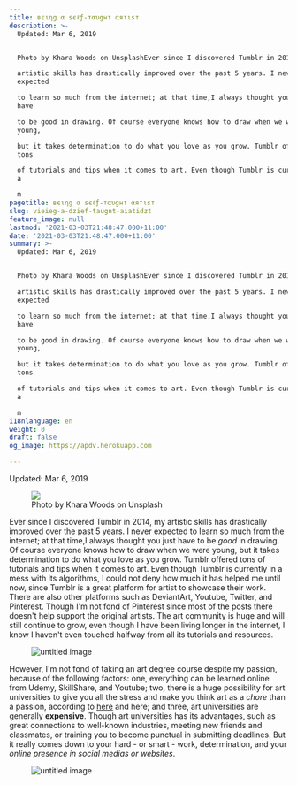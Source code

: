 ```yaml
---
title: вєιηg α ѕєℓƒ-тαυgнт αятιѕт
description: >-
  Updated: Mar 6, 2019


  Photo by Khara Woods on UnsplashEver since I discovered Tumblr in 2014, my

  artistic skills has drastically improved over the past 5 years. I never
  expected

  to learn so much from the internet; at that time,I always thought you just
  have

  to be good in drawing. Of course everyone knows how to draw when we were
  young,

  but it takes determination to do what you love as you grow. Tumblr offered
  tons

  of tutorials and tips when it comes to art. Even though Tumblr is currently in
  a

  m
pagetitle: вєιηg α ѕєℓƒ-тαυgнт αятιѕт
slug: vieieg-a-dzief-taugnt-aiatidzt
feature_image: null
lastmod: '2021-03-03T21:48:47.000+11:00'
date: '2021-03-03T21:48:47.000+11:00'
summary: >-
  Updated: Mar 6, 2019


  Photo by Khara Woods on UnsplashEver since I discovered Tumblr in 2014, my

  artistic skills has drastically improved over the past 5 years. I never
  expected

  to learn so much from the internet; at that time,I always thought you just
  have

  to be good in drawing. Of course everyone knows how to draw when we were
  young,

  but it takes determination to do what you love as you grow. Tumblr offered
  tons

  of tutorials and tips when it comes to art. Even though Tumblr is currently in
  a

  m
i18nlanguage: en
weight: 0
draft: false
og_image: https://apdv.herokuapp.com

---
```

<p>Updated: Mar 6, 2019</p><figure class="kg-card kg-image-card kg-card-hascaption"><img src="https://static.wixstatic.com/media/7a763a_dfee61b401e54c628ea1ea1de1b3064b~mv2_d_6000_4000_s_4_2.jpg/v1/fill/w_926,h_618,al_c,q_90,usm_0.66_1.00_0.01/7a763a_dfee61b401e54c628ea1ea1de1b3064b~mv2_d_6000_4000_s_4_2.webp" class="kg-image"><figcaption>Photo by Khara Woods on Unsplash</figcaption></figure><p>Ever since I discovered Tumblr in 2014, my artistic skills has drastically improved over the past 5 years. I never expected to learn so much from the internet; at that time,I always thought you just have to be <em><em>good</em></em> in drawing. Of course everyone knows how to draw when we were young, but it takes determination to do what you love as you grow. Tumblr offered tons of tutorials and tips when it comes to art. Even though Tumblr is currently in a mess with its algorithms, I could not deny how much it has helped me until now, since Tumblr is a great platform for artist to showcase their work. There are also other platforms such as DeviantArt, Youtube, Twitter, and Pinterest. Though I'm not fond of Pinterest since most of the posts there doesn't help support the original artists. The art community is huge and will still continue to grow, even though I have been living longer in the internet, I know I haven't even touched halfway from all its tutorials and resources.</p><figure class="kg-card kg-image-card"><img src="https://static.wixstatic.com/media/7a763a_1ae79b11ede349fe8f2d6aa356e6d52a~mv2.jpg/v1/fill/w_291,h_291,fp_0.50_0.50,q_90/7a763a_1ae79b11ede349fe8f2d6aa356e6d52a~mv2.webp" class="kg-image" alt="untitled image"></figure><p>However, I'm not fond of taking an art degree course despite my passion, because of the following factors: one, everything can be learned online from Udemy, SkillShare, and Youtube; two, there is a huge possibility for art universities to give you all the stress and make you think art as a <em><em>chore</em></em> than a passion, according to <a href="http://neladunato.com/blog/when-your-passion-becomes-a-chore/" rel="noopener"><u>here</u></a> and here; and three, art universities are generally <strong><strong>expensive</strong></strong>. Though art universities has its advantages, such as great connections to well-known industries, meeting new friends and classmates, or training you to become punctual in submitting deadlines. But it really comes down to your hard - or smart - work, determination, and your <em><em>online presence in social medias or websites</em></em>.</p><figure class="kg-card kg-image-card"><img src="https://static.wixstatic.com/media/7a763a_1a43804e04b1497196919c2f6a569307~mv2.jpg/v1/fill/w_291,h_291,fp_0.50_0.50,q_90/7a763a_1a43804e04b1497196919c2f6a569307~mv2.webp" class="kg-image" alt="untitled image"></figure>
